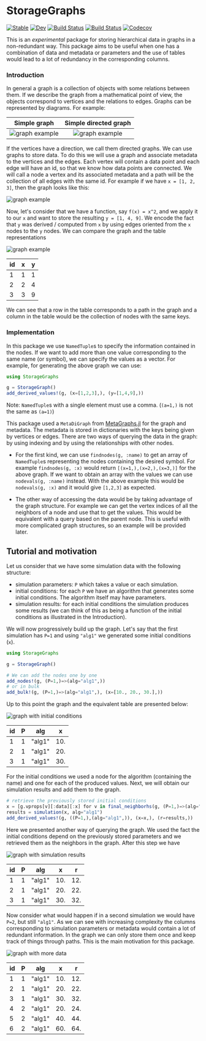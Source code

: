 # StorageGraphs

[![Stable](https://img.shields.io/badge/docs-stable-blue.svg)](https://SebastianM-C.github.io/StorageGraphs.jl/stable)
[![Dev](https://img.shields.io/badge/docs-dev-blue.svg)](https://SebastianM-C.github.io/StorageGraphs.jl/dev)
[![Build Status](https://travis-ci.com/SebastianM-C/StorageGraphs.jl.svg?branch=master)](https://travis-ci.com/SebastianM-C/StorageGraphs.jl)
[![Build Status](https://ci.appveyor.com/api/projects/status/github/SebastianM-C/StorageGraphs.jl?svg=true)](https://ci.appveyor.com/project/SebastianM-C/StorageGraphs-jl)
[![Codecov](https://codecov.io/gh/SebastianM-C/StorageGraphs.jl/branch/master/graph/badge.svg)](https://codecov.io/gh/SebastianM-C/StorageGraphs.jl)

This is an _experimental_ package for storing hierarchical data in graphs in a non-redundant way.
This package aims to be useful when one has a combination of data and metadata or parameters
and the use of tables would lead to a lot of redundancy in the corresponding columns.

### Introduction

In general a graph is a collection of objects with some relations between them.
If we describe the graph from a mathematical point of view, the objects correspond
to vertices and the relations to edges. Graphs can be represented by diagrams.
For example:

|                 Simple graph            |        Simple directed graph
:----------------------------------------:|:-------------------------------------------:
![graph example](assets/simple_graph.svg) | ![graph example](assets/simple_digraph.svg)

If the vertices have a direction, we call them directed graphs. We can use graphs
to store data. To do this we will use a graph and associate metadata to the vertices
and the edges. Each vertex will contain a data point and each edge will have an
id, so that we know how data points are connected. We will call a node a vertex
and its associated metadata and a path will be the collection of all edges with
the same id. For example if we have `x = [1, 2, 3]`, then the graph looks like this:

![graph example](assets/ex1.svg)

Now, let's consider that we have a function, say `f(x) = x^2`, and we apply it
to our `x` and want to store the resulting `y = [1, 4, 9]`. We encode
the fact that `y` was derived / computed from `x` by using edges
oriented from the `x` nodes to the `y` nodes. We can compare the
graph and the table representations

![graph example](assets/ex2.svg)

|  id   |   x   |   y   |
|-------|-------|-------|
|   1   |   1   |   1   |
|   2   |   2   |   4   |
|   3   |   3   |   9   |

We can see that a row in the table corresponds to a path in the graph and a column
in the table would be the collection of nodes with the same keys.

### Implementation

In this package we use `NamedTuple`s to specify the information contained in the nodes.
If we want to add more than one value corresponding to the same name (or symbol),
we can specify the values as a vector. For example, for generating the above graph
we can use:

```julia
using StorageGraphs

g = StorageGraph()
add_derived_values!(g, (x=[1,2,3],), (y=[1,4,9],))
```

Note: `NamedTuple`s with a single element must use a comma.
(`(a=1,)` is not the same as `(a=1)`)

This package used a `MetaDiGraph` from [MetaGraphs.jl](https://github.com/JuliaGraphs/MetaGraphs.jl)
for the graph and metadata. The metadata is stored in dictionaries with the keys
being given by vertices or edges. There are two ways of querying the data in the
graph: by using indexing and by using the relationships with other nodes.

- For the first kind, we can use `findnodes(g, :name)` to get an array of
`NamedTuple`s representing the nodes containing the desired symbol. For example
`findnodes(g, :x)` would return `[(x=1,),(x=2,),(x=3,)]` for the above graph.
If we want to obtain an array with the values we can use `nodevals(g, :name)`
instead. With the above example this would be `nodevals(g, :x)` and it would
give `[1,2,3]` as expected.

- The other way of accessing the data would be by taking advantage of the graph
structure. For example we can get the vertex indices of all the neighbors of
a node and use that to get the values. This would be equivalent with a query
based on the parent node. This is useful with more complicated graph structures,
so an example will be provided later.

## Tutorial and motivation

Let us consider that we have some simulation data with the following structure:
* simulation parameters: `P`  which takes a value or each simulation.
* initial conditions: for each `P` we have an algorithm that generates some
initial conditions. The algorithm itself may have parameters.
* simulation results: for each initial conditions the simulation produces some results
(we can think of this as being a function of the initial conditions as illustrated
in the Introduction).

We will now progressively build up the graph. Let's say that the first simulation
has `P=1` and using `"alg1"` we generated some initial conditions (`x`).

```julia
using StorageGraphs

g = StorageGraph()

# We can add the nodes one by one
add_nodes!(g, (P=1,)=>(alg="alg1",))
# or in bulk
add_bulk!(g, (P=1,)=>(alg="alg1",), (x=[10., 20., 30.],))
```
Up to this point the graph and the equivalent table are presented below:

![graph with initial conditions](assets/ic_graph.svg)

| id | P | alg  | x |
|----|---|------|---|
| 1  | 1 |"alg1"|10.|
| 2  | 1 |"alg1"|20.|
| 3  | 1 |"alg1"|30.|

For the initial conditions we used a node for the algorithm (containing the name)
and one for each of the produced values. Next, we will obtain our simulation results
and add them to the graph.
```julia
# retrieve the previously stored initial conditions
x = [g.vprops[v][:data][:x] for v in final_neighborhs(g, (P=1,)=>(alg="alg1",))]
results = simulation(x, alg="alg1")
add_derived_values!(g, ((P=1,),(alg="alg1",)), (x=x,), (r=results,))
```

Here we presented another way of querying the graph. We used the fact
the initial conditions depend on the previously stored parameters
and we retrieved them as the neighbors in the graph.
After this step we have

![graph with simulation results](assets/sim_graph.svg)

| id | P | alg  | x | r |
|----|---|------|---|---|
| 1  | 1 |"alg1"|10.|12.|
| 2  | 1 |"alg1"|20.|22.|
| 3  | 1 |"alg1"|30.|32.|

Now consider what would happen if in a second simulation we would have
`P=2`, but still `"alg1"`. As we can see with increasing complexity
the columns corresponding to simulation parameters or metadata would
contain a lot of redundant information. In the graph we can only store
them once and keep track of things through paths. This is the main
motivation for this package.

![graph with more data](assets/complicated_graph.svg)

| id | P | alg  | x | r |
|----|---|------|---|---|
| 1  | 1 |"alg1"|10.|12.|
| 2  | 1 |"alg1"|20.|22.|
| 3  | 1 |"alg1"|30.|32.|
| 4  | 2 |"alg1"|20.|24.|
| 5  | 2 |"alg1"|40.|44.|
| 6  | 2 |"alg1"|60.|64.|
